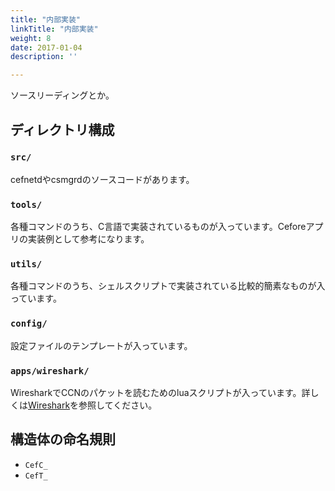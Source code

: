 ```yaml
---
title: "内部実装"
linkTitle: "内部実装"
weight: 8
date: 2017-01-04
description: ''

---
```


ソースリーディングとか。

## ディレクトリ構成

### `src/`

cefnetdやcsmgrdのソースコードがあります。

### `tools/`

各種コマンドのうち、C言語で実装されているものが入っています。Ceforeアプリの実装例として参考になります。

### `utils/`

各種コマンドのうち、シェルスクリプトで実装されている比較的簡素なものが入っています。

### `config/`

設定ファイルのテンプレートが入っています。

### `apps/wireshark/`

WiresharkでCCNのパケットを読むためのluaスクリプトが入っています。詳しくは[Wireshark](../tools/wireshark)を参照してください。

## 構造体の命名規則
- `CefC_`
- `CefT_`